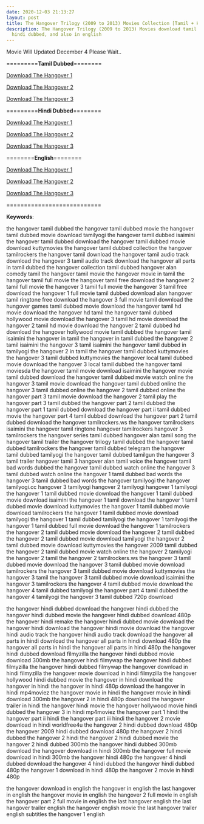 ```yaml
---
date: 2020-12-03 21:13:27
layout: post
title: The Hangover Trilogy (2009 to 2013) Movies Collection [Tamil + Hindi + English]
description: The Hangover Trilogy (2009 to 2013) Movies download tamil dubbed,
  hindi dubbed, and also in english
---
```

Movie Will Updated December 4 Please Wait..

\=========**Tamil Dubbed**========

[Download The Hangover 1](http://hd.isaiminiweb.online/)

[Download The Hangover 2](http://hd.isaiminiweb.online/)

[Download The Hangover 3](http://hd.isaiminiweb.online/)

\=========**Hindi Dubbed**========

[Download The Hangover 1](http://hd.isaiminiweb.online/)

[Download The Hangover 2](http://hd.isaiminiweb.online/)

[Download The Hangover 3](http://hd.isaiminiweb.online/)

\========**English**========

[Download The Hangover 1](http://hd.isaiminiweb.online/)

[Download The Hangover 2](http://hd.isaiminiweb.online/)

[Download The Hangover 3](http://hd.isaiminiweb.online/)

\===========================

**Keywords**:

the hangover tamil dubbed
the hangover tamil dubbed movie
the hangover tamil dubbed movie download tamilyogi
the hangover tamil dubbed isaimini
the hangover tamil dubbed download
the hangover tamil dubbed movie download kuttymovies
the hangover tamil dubbed collection
the hangover tamilrockers
the hangover tamil download
the hangover tamil audio track download
the hangover 3 tamil audio track download
the hangover all parts in tamil dubbed
the hangover collection tamil dubbed
hangover alan comedy tamil
the hangover tamil movie
the hangover movie in tamil
the hangover tamil full movie
the hangover tamil free download
the hangover 2 tamil full movie
the hangover 3 tamil full movie
the hangover 3 tamil free download
the hangover 1 full movie tamil dubbed download
alan hangover tamil ringtone free download
the hangover 3 full movie tamil download
the hungover games tamil dubbed movie download
the hangover tamil hd movie download
the hangover hd tamil
the hangover tamil dubbed hollywood movie download
the hangover 3 tamil hd movie download
the hangover 2 tamil hd movie download
the hangover 2 tamil dubbed hd download
the hangover hollywood movie tamil dubbed
the hangover tamil isaimini
the hangover in tamil
the hangover in tamil dubbed
the hangover 2 tamil isaimini
the hangover 3 tamil isaimini
the hangover tamil dubbed in tamilyogi
the hangover 2 in tamil
the hangover tamil dubbed kuttymovies
the hangover 3 tamil dubbed kuttymovies
the hangover local tamil dubbed movie download
the hangover 3 local tamil dubbed
the hangover tamil moviesda
the hangover tamil movie download isaimini
the hangover movie tamil dubbed download
the hangover tamil dubbed movie watch online
the hangover 3 tamil movie download
the hangover tamil dubbed online
the hangover 3 tamil dubbed online
the hangover 2 tamil dubbed online
the hangover part 3 tamil movie download
the hangover 2 tamil play
the hangover part 3 tamil dubbed
the hangover part 2 tamil dubbed
the hangover part 1 tamil dubbed download
the hangover part ii tamil dubbed movie
the hangover part 4 tamil dubbed download
the hangover part 2 tamil dubbed download
the hangover tamilrockers.ws
the hangover tamilrockers isaimini
the hangover tamil ringtone
hangover tamilrockers
hangover 3 tamilrockers
the hangover series tamil dubbed
hangover alan tamil song
the hangover tamil trailer
the hangover trilogy tamil dubbed
the hangover tamil dubbed tamilrockers
the hangover tamil dubbed telegram
the hangover tamil dubbed tamilyogi
the hangover tamil dubbed tamilgun
the hangover 3 tamil trailer
hangover tamil 3
hangover alan tamil voice
the hangover tamil bad words dubbed
the hangover tamil dubbed watch online
the hangover 3 tamil dubbed watch online
the hangover 1 tamil dubbed bad words
the hangover 3 tamil dubbed bad words
the hangover tamilyogi
the hangover tamilyogi.cc
hangover 3 tamilyogi
hangover 2 tamilyogi
hangover 1 tamilyogi
the hangover 1 tamil dubbed movie download
the hangover 1 tamil dubbed movie download isaimini
the hangover 1 tamil download
the hangover 1 tamil dubbed movie download kuttymovies
the hangover 1 tamil dubbed movie download tamilrockers
the hangover 1 tamil dubbed movie download tamilyogi
the hangover 1 tamil dubbed tamilyogi
the hangover 1 tamilyogi
the hangover 1 tamil dubbed full movie download
the hangover 1 tamilrockers
the hangover 2 tamil dubbed movie download
the hangover 2 tamil dubbed
the hangover 2 tamil dubbed movie download tamilyogi
the hangover 2 tamil dubbed movie download kuttymovies
the hangover 2009 tamil dubbed
the hangover 2 tamil dubbed movie watch online
the hangover 2 tamilyogi
the hangover 2 tamil
the hangover 2 tamilrockers.ws
the hangover 3 tamil dubbed movie download
the hangover 3 tamil dubbed movie download tamilrockers
the hangover 3 tamil dubbed movie download kuttymovies
the hangover 3 tamil
the hangover 3 tamil dubbed movie download isaimini
the hangover 3 tamilrockers
the hangover 4 tamil dubbed movie download
the hangover 4 tamil dubbed tamilyogi
the hangover part 4 tamil dubbed
the hangover 4 tamilyogi
the hangover 3 tamil dubbed 720p download

the hangover hindi dubbed download
the hangover hindi dubbed
the hangover hindi dubbed movie
the hangover hindi dubbed download 480p
the hangover hindi remake
the hangover hindi dubbed movie download
the hangover hindi download
the hangover hindi movie download
the hangover hindi audio track
the hangover hindi audio track download
the hangover all parts in hindi download
the hangover all parts in hindi download 480p
the hangover all parts in hindi
the hangover all parts in hindi 480p
the hangover hindi dubbed download filmyzilla
the hangover hindi dubbed movie download 300mb
the hangover hindi filmywap
the hangover hindi dubbed filmyzilla
the hangover hindi dubbed filmywap
the hangover download in hindi filmyzilla
the hangover movie download in hindi filmyzilla
the hangover hollywood hindi dubbed movie
the hangover in hindi download
the hangover in hindi
the hangover in hindi 480p download
the hangover in hindi mp4moviez
the hangover movie in hindi
the hangover movie in hindi download 300mb
the hangover 2 in hindi 480p download
the hangover trailer in hindi
the hangover hindi movie
the hangover hollywood movie hindi dubbed
the hangover 3 in hindi mp4moviez
the hangover part 1 hindi
the hangover part ii hindi
the hangover part iii hindi
the hangover 2 movie download in hindi worldfree4u
the hangover 2 hindi dubbed download 480p
the hangover 2009 hindi dubbed download 480p
the hangover 2 hindi dubbed
the hangover 2 hindi
the hangover 2 hindi dubbed movie
the hangover 2 hindi dubbed 300mb
the hangover hindi dubbed 300mb download
the hangover download in hindi 300mb
the hangover full movie download in hindi 300mb
the hangover hindi 480p
the hangover 4 hindi dubbed download
the hangover 4 hindi dubbed
the hangover hindi dubbed 480p
the hangover 1 download in hindi 480p
the hangover 2 movie in hindi 480p

the hangover download in english
the hangover in english
the last hangover in english
the hangover movie in english
the hangover 2 full movie in english
the hangover part 2 full movie in english
the last hangover english
the last hangover trailer english
the hangover english movie
the last hangover trailer english subtitles
the hangover 1 english